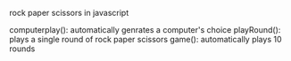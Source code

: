 rock paper scissors in javascript

computerplay(): automatically genrates a computer's choice
playRound(): plays a single round of rock paper scissors
game(): automatically plays 10 rounds